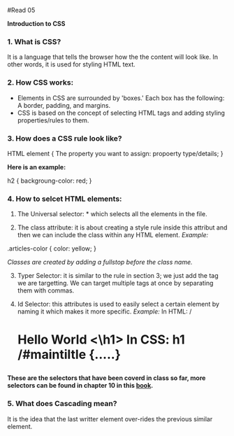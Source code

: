 #Read 05

**Introduction to CSS**

### 1. What is CSS?

It is a language that tells the browser how the the content will look like. In other words, it is used for styling HTML text. 

### 2. How CSS works: 
* Elements in CSS are surrounded by 'boxes.' Each box has the following: A border, padding, and margins. 
* CSS is based on the concept of selecting HTML tags and adding styling properties/rules to them.

### 3. How does a CSS rule look like? 

HTML element { 
               The property you want to assign: propoerty type/details; 
               }


**Here is an example:** 

h2 {
     backgroung-color: red;
   }
   
 ### 4. How to selcet HTML elements: 
 
 1. The Universal selector: \* which selects all the elements in the file. 
 
 2. The class attribute: it is about creating a style rule inside this attribut and then we can include the class within any HTML element. 
 *Example:*
 
 .articles-color {
                    color: yellow;
                 }  
                 
 *Classes are created by adding a fullstop before the class name.*
 
 3. Typer Selector: it is similar to the rule in section 3; we just add the tag we are targetting. We can target multiple tags at once by separating them with commas. 
                  
4. Id Selector: this attributes is used to easily select a certain element by naming it which makes it more specific. 
*Example:* 
In HTML: 
/<h1 id="maintitle"> Hello World <\h1>
In CSS: 
h1 /#maintiltle {.....}

**These are the selectors that have been coverd in class so far, more selectors can be found in chapter 10 in this [book](https://slack-files.com/files-pri-safe/TNGRRLUMA-F01H75KA5J5/html_css.pdf?c=1608029796-3393f4231711ec5d).** 

### 5. What does Cascading mean?

It is the idea that the last writter element over-rides the previous similar element. 








               
               
               
               
             
               
           










